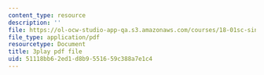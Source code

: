```yaml
---
content_type: resource
description: ''
file: https://ol-ocw-studio-app-qa.s3.amazonaws.com/courses/18-01sc-single-variable-calculus-fall-2010/51118bb62ed1d8b9551659c388a7e1c4_al2lzKq4o5E.pdf
file_type: application/pdf
resourcetype: Document
title: 3play pdf file
uid: 51118bb6-2ed1-d8b9-5516-59c388a7e1c4
---
```


